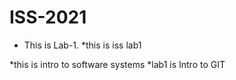 # ISS-2021
* This is Lab-1.
*this is iss lab1


*this is intro to software systems
*lab1 is Intro to GIT
